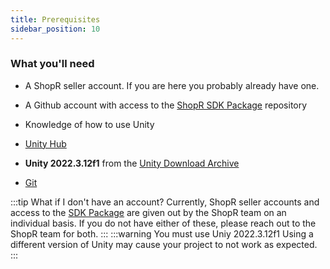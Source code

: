```yaml
---
title: Prerequisites
sidebar_position: 10
---
```


### What you'll need

- A ShopR seller account. If you are here you probably already have one.

- A Github account with access to the [ShopR SDK Package](https://github.com/ShopR-vr/ShopR-SDK-Package) repository

- Knowledge of how to use Unity

- [Unity Hub](https://public-cdn.cloud.unity3d.com/hub/prod/UnityHubSetup.exe)

- **Unity 2022.3.12f1** from the [Unity Download Archive](.https://unity.com/releases/editor/archive)

- [Git](https://git-scm.com/downloads)

:::tip What if I don't have an account?
Currently, ShopR seller accounts and access to the [SDK Package](https://github.com/ShopR-vr/ShopR-SDK-Package) are given out by the ShopR team on an individual basis. If you do not have either of these, please reach out to the ShopR team for both.
:::
:::warning You must use Uniy 2022.3.12f1
Using a different version of Unity may cause your project to not work as expected.
:::